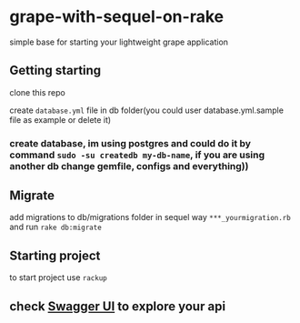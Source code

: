 # grape-with-sequel-on-rake
simple base for starting your lightweight grape application

## Getting starting

clone this repo

create `database.yml` file in db folder(you could user database.yml.sample file as example or delete it)

### create database, im using postgres and could do it by command `sudo -su createdb my-db-name`, if you are using another db change gemfile, configs and everything))

## Migrate
add migrations to db/migrations folder in sequel way `***_yourmigration.rb`
and run
`rake db:migrate`

## Starting project

to start project use `rackup`

## check [Swagger UI](https://github.com/swagger-api/swagger-ui) to explore your api